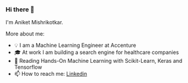 ### Hi there 👋

I'm Aniket Mishrikotkar.

More about me:

- 💡 I am a Machine Learning Engineer at Accenture
- 🎓 At work I am building a search engine for healthcare companies
- 🌱 Reading Hands-On Machine Learning with Scikit-Learn, Keras and Tensorflow
- 📫 How to reach me: [Linkedin](www.linkedin.com/in/amishrikotkar)
